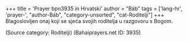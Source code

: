 +++
title = 'Prayer bpn3935 in Hrvatski'
author = "Báb"
tags = ['lang-hr', 'prayer-', "author-Báb", "category-unsorted", "cat-Roditelji"]
+++
Blagoslovljen onaj koji se sjeća svojih roditelja u razgovoru s Bogom.

(Source category: Roditelji)
(Bahaiprayers.net ID: 3935)
